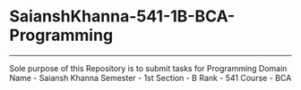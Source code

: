 # SaianshKhanna-541-1B-BCA-Programming
----------------------------------------
Sole purpose of this Repository is to submit tasks for Programming Domain
Name - Saiansh Khanna
Semester -  1st
Section - B 
Rank - 541
Course - BCA 
